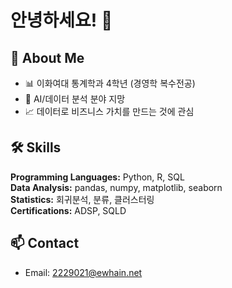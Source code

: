 # 안녕하세요! 👋

## 🎯 About Me
- 📊 이화여대 통계학과 4학년 (경영학 복수전공)
- 🤖 AI/데이터 분석 분야 지망
- 📈 데이터로 비즈니스 가치를 만드는 것에 관심

## 🛠️ Skills
**Programming Languages:** Python, R, SQL  
**Data Analysis:** pandas, numpy, matplotlib, seaborn  
**Statistics:** 회귀분석, 분류, 클러스터링  
**Certifications:** ADSP, SQLD

## 📫 Contact
- Email: 2229021@ewhain.net
